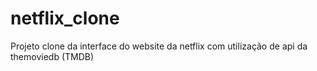 # netflix_clone
Projeto clone da interface do website da netflix com utilização de api da themoviedb (TMDB)
